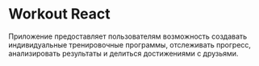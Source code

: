 # Workout React

Приложение предоставляет пользователям возможность создавать индивидуальные тренировочные программы, отслеживать прогресс, анализировать результаты и делиться достижениями с друзьями.
